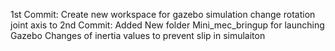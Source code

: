 1st Commit:
Create new workspace for gazebo simulation change rotation joint axis <axis xyz="0 1 0"> to <axis xyz=" 0 0 1">
2nd Commit:
Added New folder Mini_mec_bringup for launching Gazebo
Changes of inertia values to prevent slip in simulaiton
